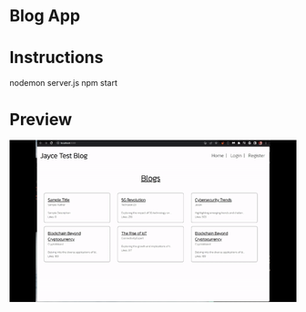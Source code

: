 # Blog App

# Instructions

nodemon server.js
npm start

# Preview

![](https://github.com/Jaycelab/Blog-Web-App-FS/blob/main/backend/public/demo.gif)
